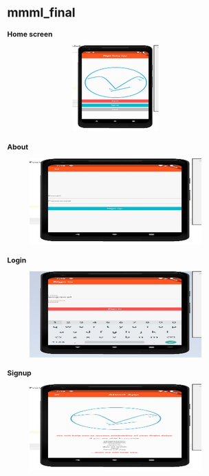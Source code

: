 # mmml_final




### Home screen
<p align="center"> <img src="/screenshots/app_01.jpg" width="200"  height="200" ></p>

### About
<p align="center"> <img src="/screenshots/app_04.jpg" width="400"  height="200" ></p>

### Login
<p align="center"> <img src="/screenshots/app_02.jpg" width="400"  height="200" ></p>

### Signup
<p align="center"> <img src="/screenshots/app_03.jpg" width="400"  height="200" ></p>
